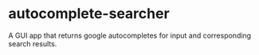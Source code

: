 # autocomplete-searcher

A GUI app that returns google autocompletes for input and corresponding search results.
